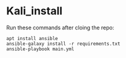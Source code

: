 # Kali_install

Run these commands after cloing the repo:
```
apt install ansible
ansible-galaxy install -r requirements.txt
ansible-playbook main.yml
```

